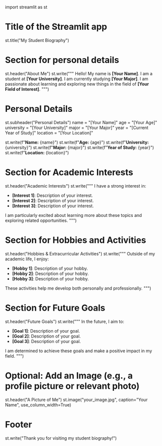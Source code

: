 import streamlit as st

# Title of the Streamlit app
st.title("My Student Biography")

# Section for personal details
st.header("About Me")
st.write("""
Hello! My name is **[Your Name]**. I am a student at **[Your University]**. I am currently studying **[Your Major]**.
I am passionate about learning and exploring new things in the field of **[Your Field of Interest]**.
""")

# Personal Details
st.subheader("Personal Details")
name = "[Your Name]"
age = "[Your Age]"
university = "[Your University]"
major = "[Your Major]"
year = "[Current Year of Study]"
location = "[Your Location]"

st.write(f"**Name:** {name}")
st.write(f"**Age:** {age}")
st.write(f"**University:** {university}")
st.write(f"**Major:** {major}")
st.write(f"**Year of Study:** {year}")
st.write(f"**Location:** {location}")

# Section for Academic Interests
st.header("Academic Interests")
st.write("""
I have a strong interest in:
- **[Interest 1]**: Description of your interest.
- **[Interest 2]**: Description of your interest.
- **[Interest 3]**: Description of your interest.

I am particularly excited about learning more about these topics and exploring related opportunities.
""")

# Section for Hobbies and Activities
st.header("Hobbies & Extracurricular Activities")
st.write("""
Outside of my academic life, I enjoy:
- **[Hobby 1]**: Description of your hobby.
- **[Hobby 2]**: Description of your hobby.
- **[Hobby 3]**: Description of your hobby.

These activities help me develop both personally and professionally.
""")

# Section for Future Goals
st.header("Future Goals")
st.write("""
In the future, I aim to:
- **[Goal 1]**: Description of your goal.
- **[Goal 2]**: Description of your goal.
- **[Goal 3]**: Description of your goal.

I am determined to achieve these goals and make a positive impact in my field.
""")

# Optional: Add an Image (e.g., a profile picture or relevant photo)
st.header("A Picture of Me")
st.image("your_image.jpg", caption="Your Name", use_column_width=True)

# Footer
st.write("Thank you for visiting my student biography!")



